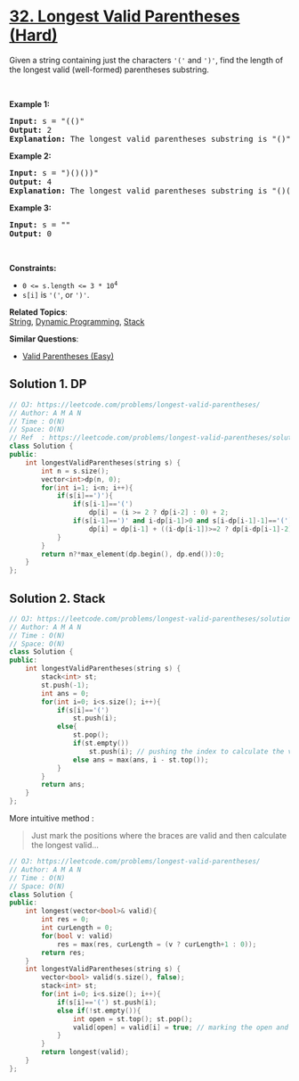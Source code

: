 # [32. Longest Valid Parentheses (Hard)](https://leetcode.com/problems/longest-valid-parentheses/)

<p>Given a string containing just the characters <code>'('</code> and <code>')'</code>, find the length of the longest valid (well-formed) parentheses substring.</p>

<p>&nbsp;</p>
<p><strong>Example 1:</strong></p>

<pre><strong>Input:</strong> s = "(()"
<strong>Output:</strong> 2
<strong>Explanation:</strong> The longest valid parentheses substring is "()".
</pre>

<p><strong>Example 2:</strong></p>

<pre><strong>Input:</strong> s = ")()())"
<strong>Output:</strong> 4
<strong>Explanation:</strong> The longest valid parentheses substring is "()()".
</pre>

<p><strong>Example 3:</strong></p>

<pre><strong>Input:</strong> s = ""
<strong>Output:</strong> 0
</pre>

<p>&nbsp;</p>
<p><strong>Constraints:</strong></p>

<ul>
	<li><code>0 &lt;= s.length &lt;= 3 * 10<sup>4</sup></code></li>
	<li><code>s[i]</code> is <code>'('</code>, or <code>')'</code>.</li>
</ul>


**Related Topics**:  
[String](https://leetcode.com/tag/string/), [Dynamic Programming](https://leetcode.com/tag/dynamic-programming/), [Stack](https://leetcode.com/tag/stack/)

**Similar Questions**:
* [Valid Parentheses (Easy)](https://leetcode.com/problems/valid-parentheses/)

## Solution 1. DP

```cpp
// OJ: https://leetcode.com/problems/longest-valid-parentheses/
// Author: A M A N
// Time : O(N)
// Space: O(N)
// Ref  : https://leetcode.com/problems/longest-valid-parentheses/solution/
class Solution {
public:
    int longestValidParentheses(string s) {
        int n = s.size();
        vector<int>dp(n, 0);
        for(int i=1; i<n; i++){
            if(s[i]==')'){
                if(s[i-1]=='(')
                    dp[i] = (i >= 2 ? dp[i-2] : 0) + 2;
                if(s[i-1]==')' and i-dp[i-1]>0 and s[i-dp[i-1]-1]=='(')
                    dp[i] = dp[i-1] + ((i-dp[i-1])>=2 ? dp[i-dp[i-1]-2] : 0) + 2;
            }
        }
        return n?*max_element(dp.begin(), dp.end()):0;
    }
};
```


## Solution 2. Stack

```cpp
// OJ: https://leetcode.com/problems/longest-valid-parentheses/solution/
// Author: A M A N
// Time : O(N)
// Space: O(N)
class Solution {
public:
    int longestValidParentheses(string s) {
        stack<int> st;
        st.push(-1);
        int ans = 0;
        for(int i=0; i<s.size(); i++){
            if(s[i]=='(')
                st.push(i);
            else{
                st.pop();
                if(st.empty())
                    st.push(i); // pushing the index to calculate the valid length aftwerwards
                else ans = max(ans, i - st.top());
            }
        }
        return ans;
    }
};
```
More intuitive method :
>  Just mark the positions where the braces are valid and then calculate the longest valid...
```cpp
// OJ: https://leetcode.com/problems/longest-valid-parentheses/
// Author: A M A N
// Time : O(N)
// Space: O(N)
class Solution {
public:
    int longest(vector<bool>& valid){
        int res = 0;
        int curLength = 0;
        for(bool v: valid)
            res = max(res, curLength = (v ? curLength+1 : 0));
        return res;
    }
    int longestValidParentheses(string s) {
        vector<bool> valid(s.size(), false);
        stack<int> st;
        for(int i=0; i<s.size(); i++){
            if(s[i]=='(') st.push(i);
            else if(!st.empty()){
                int open = st.top(); st.pop();
                valid[open] = valid[i] = true; // marking the open and corresponding close (i) brackets as true;
            }
        }
        return longest(valid);
    }
};
```